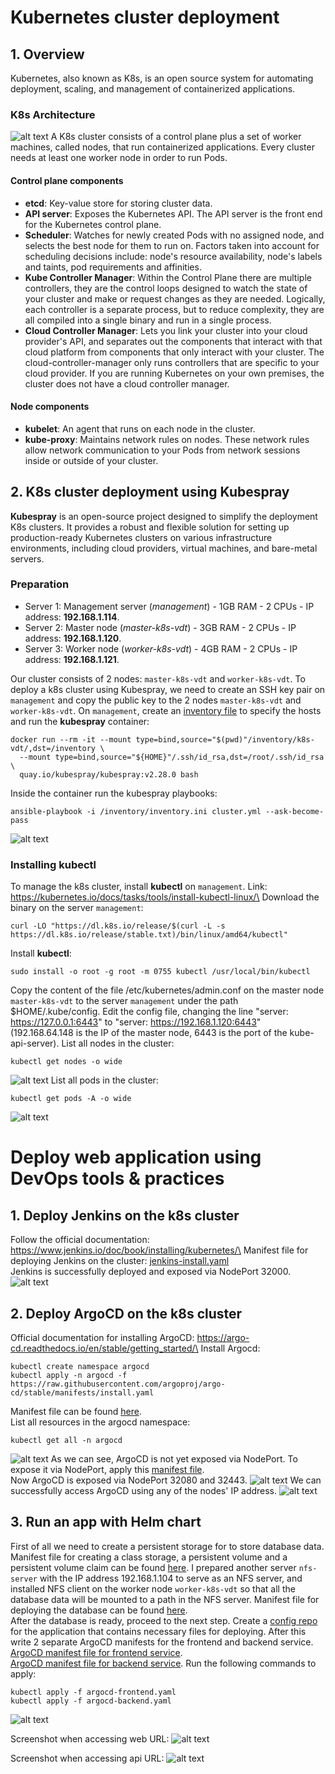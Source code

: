 # Kubernetes cluster deployment
## 1. Overview
Kubernetes, also known as K8s, is an open source system for automating deployment, scaling, and management of containerized applications.
### K8s Architecture
![alt text](./k8s_deployment//k8s_architecture.png)
A K8s cluster consists of a control plane plus a set of worker machines, called nodes, that run containerized applications. Every cluster needs at least one worker node in order to run Pods.
#### Control plane components
- **etcd**: Key-value store for storing cluster data.
- **API server**: Exposes the Kubernetes API. The API server is the front end for the Kubernetes control plane.
- **Scheduler**: Watches for newly created Pods with no assigned node, and selects the best node for them to run on. Factors taken into account for scheduling decisions include: node's resource availability, node's labels and taints, pod requirements and affinities.
- **Kube Controller Manager**: Within the Control Plane there are multiple controllers, they are the control loops designed to watch the state of your cluster and make or request changes as they are needed. Logically, each controller is a separate process, but to reduce complexity, they are all compiled into a single binary and run in a single process.
- **Cloud Controller Manager**: Lets you link your cluster into your cloud provider's API, and separates out the components that interact with that cloud platform from components that only interact with your cluster.
The cloud-controller-manager only runs controllers that are specific to your cloud provider. If you are running Kubernetes on your own premises, the cluster does not have a cloud controller manager.
#### Node components
- **kubelet**: An agent that runs on each node in the cluster.
- **kube-proxy**: Maintains network rules on nodes.  These network rules allow network communication to your Pods from network sessions inside or outside of your cluster.
## 2. K8s cluster deployment using Kubespray
**Kubespray** is an open-source project designed to simplify the deployment K8s clusters. It provides a robust and flexible solution for setting up production-ready Kubernetes clusters on various infrastructure environments, including cloud providers, virtual machines, and bare-metal servers.
### Preparation
- Server 1: Management server (*management*) - 1GB RAM - 2 CPUs - IP address: **192.168.1.114**.
- Server 2: Master node (*master-k8s-vdt*) - 3GB RAM - 2 CPUs - IP address: **192.168.1.120**.
- Server 3: Worker node (*worker-k8s-vdt*) - 4GB RAM - 2 CPUs - IP address: **192.168.1.121**.

Our cluster consists of 2 nodes: `master-k8s-vdt` and `worker-k8s-vdt`. To deploy a k8s cluster using Kubespray, we need to create an SSH key pair on `management` and copy the public key to the 2 nodes `master-k8s-vdt` and `worker-k8s-vdt`.
On `management`, create an [inventory file](./k8s_deployment/inventory.ini) to specify the hosts and run the **kubespray** container:
```
docker run --rm -it --mount type=bind,source="$(pwd)"/inventory/k8s-vdt/,dst=/inventory \
  --mount type=bind,source="${HOME}"/.ssh/id_rsa,dst=/root/.ssh/id_rsa \
  quay.io/kubespray/kubespray:v2.28.0 bash
```
Inside the container run the kubespray playbooks:
```
ansible-playbook -i /inventory/inventory.ini cluster.yml --ask-become-pass
```
![alt text](./k8s_deployment/k8s_deploy_result.png)
### Installing kubectl
To manage the k8s cluster, install **kubectl** on `management`.
Link: https://kubernetes.io/docs/tasks/tools/install-kubectl-linux/\
Download the binary on the server `management`:
```
curl -LO "https://dl.k8s.io/release/$(curl -L -s https://dl.k8s.io/release/stable.txt)/bin/linux/amd64/kubectl"
```
Install **kubectl**:
```
sudo install -o root -g root -m 0755 kubectl /usr/local/bin/kubectl
```
Copy the content of the file /etc/kubernetes/admin.conf on the master node `master-k8s-vdt`  to the server `management` under the path $HOME/.kube/config.
Edit the config file, changing the line "server: https://127.0.0.1:6443" to "server: https://192.168.1.120:6443" (192.168.64.148 is the IP of the master node, 6443 is the port of the kube-api-server).
List all nodes in the cluster:
```
kubectl get nodes -o wide
```
![alt text](./k8s_deployment/get_all_nodes.png)
List all pods in the cluster:
```
kubectl get pods -A -o wide
```
![alt text](./k8s_deployment/get_all_pods.png)

# Deploy web application using DevOps tools & practices
## 1. Deploy Jenkins on the k8s cluster
Follow the official documentation: https://www.jenkins.io/doc/book/installing/kubernetes/\
Manifest file for deploying Jenkins on the cluster: [jenkins-install.yaml](./k8s_helm_chart/jenkins-install.yaml)\
Jenkins is successfully deployed and exposed via NodePort 32000.
![alt text](./k8s_helm_chart/jenkins-interface.png)
## 2. Deploy ArgoCD on the k8s cluster
Official documentation for installing ArgoCD: https://argo-cd.readthedocs.io/en/stable/getting_started/\
Install Argocd:
```
kubectl create namespace argocd
kubectl apply -n argocd -f https://raw.githubusercontent.com/argoproj/argo-cd/stable/manifests/install.yaml
```
Manifest file can be found [here](https://raw.githubusercontent.com/argoproj/argo-cd/stable/manifests/install.yaml).\
List all resources in the argocd namespace:
```
kubectl get all -n argocd
```
![alt text](./k8s_helm_chart/argocd-list-all.png)
As we can see, ArgoCD is not yet exposed via NodePort. To expose it via NodePort, apply this [manifest file](./k8s_helm_chart/argocd_svc.yaml).\
Now ArgoCD is exposed via NodePort 32080 and 32443.
![alt text](./k8s_helm_chart/argocd_expose_result.png)
We can successfully access ArgoCD using any of the nodes' IP address.
![alt text](./k8s_helm_chart/argocd-interface.png)
## 3. Run an app with Helm chart
First of all we need to create a persistent storage for to store database data. Manifest file for creating a class storage, a persistent volume and a persistent volume claim can be found [here](./k8s_helm_chart/volume.yaml).
I prepared another server `nfs-server` with the IP address 192.168.1.104 to serve as an NFS server, and installed NFS client on the worker node `worker-k8s-vdt` so that all the database data will be mounted to a path in the NFS server.
Manifest file for deploying the database can be found [here](./k8s_helm_chart/mongodb-install.yaml).\
After the database is ready, proceed to the next step. Create a [config repo](https://github.com/mthanghoang/demo-app.git) for the application that contains necessary files for deploying.
After this write 2 separate ArgoCD manifests for the frontend and backend service.\
[ArgoCD manifest file for frontend service](./k8s_helm_chart/argocd-frontend.yaml).\
[ArgoCD manifest file for backend service](./k8s_helm_chart/argocd_backend.yaml).
Run the following commands to apply:
```
kubectl apply -f argocd-frontend.yaml
kubectl apply -f argocd-backend.yaml
```

![alt text](./k8s_helm_chart/argocd-apps.png)

Screenshot when accessing web URL:
![alt text](./k8s_helm_chart/web-url.png)

Screenshot when accessing api URL:
![alt text](./k8s_helm_chart/api-url.png)

